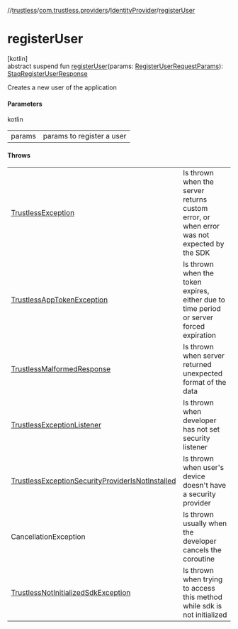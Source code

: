 //[trustless](../../../index.md)/[com.trustless.providers](../index.md)/[IdentityProvider](index.md)/[registerUser](register-user.md)

# registerUser

[kotlin]\
abstract suspend fun [registerUser](register-user.md)(params: [RegisterUserRequestParams](../../com.trustless.requests.identity.registerUser/-register-user-request-params/index.md)): [StaqRegisterUserResponse](../../com.trustless.requests.identity/-staq-register-user-response/index.md)

Creates a new user of the application

#### Parameters

kotlin

| | |
|---|---|
| params | params to register a user |

#### Throws

| | |
|---|---|
| [TrustlessException](../../com.trustless.exceptions/-trustless-exception/index.md) | Is thrown when the server returns custom error, or when error was not expected by the SDK |
| [TrustlessAppTokenException](../../com.trustless.exceptions/-trustless-app-token-exception/index.md) | Is thrown when the token expires, either due to time period or server forced expiration |
| [TrustlessMalformedResponse](../../com.trustless.exceptions/-trustless-malformed-response/index.md) | Is thrown when server returned unexpected format of the data |
| [TrustlessExceptionListener](../../com.trustless.exceptions/-trustless-exception-listener/index.md) | Is thrown when developer has not set security listener |
| [TrustlessExceptionSecurityProviderIsNotInstalled](../../com.trustless.exceptions/-trustless-exception-security-provider-is-not-installed/index.md) | Is thrown when user's device doesn't have a security provider |
| CancellationException | Is thrown usually when the developer cancels the coroutine |
| [TrustlessNotInitializedSdkException](../../com.trustless.exceptions/-trustless-not-initialized-sdk-exception/index.md) | Is thrown when trying to access this method while sdk is not initialized |
